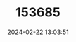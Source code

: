 ---
title: "153685"
category: "Cambaroides similis"
draft: false
date: 2024-02-22 13:03:51
languages:
  Abkhazian: ["Ka-Jae"]
---